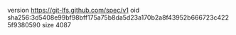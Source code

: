version https://git-lfs.github.com/spec/v1
oid sha256:3d5408e99bf98bff175a75b8da5d23a170b2a8f43952b666723c4225f9380590
size 4087
